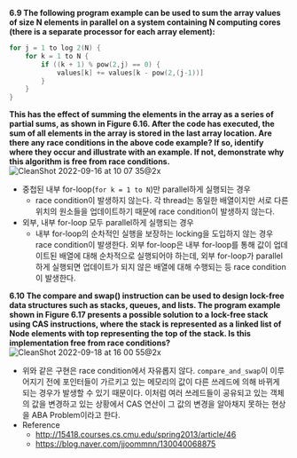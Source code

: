 **6.9 The following program example can be used to sum the array values of size N elements in parallel on a system containing N computing cores (there is a separate processor for each array element):**  
```C
for j = 1 to log 2(N) { 
    for k = 1 to N {
        if ((k + 1) % pow(2,j) == 0) {
            values[k] += values[k - pow(2,(j-1))]
        }
    }
}
```  
**This has the effect of summing the elements in the array as a series of partial sums, as shown in Figure 6.16. After the code has executed, the sum of all elements in the array is stored in the last array location. Are there any race conditions in the above code example? If so, identify where they occur and illustrate with an example. If not, demonstrate why this algorithm is free from race conditions.**  
![CleanShot 2022-09-16 at 10 07 35@2x](https://user-images.githubusercontent.com/46441723/190534877-63ded16c-d893-4cc0-899c-2c8010f90d8d.png)  

* 중첩된 내부 for-loop(`for k = 1 to N`)만 parallel하게 실행되는 경우  
    * race condition이 발생하지 않는다. 각 thread는 동일한 배열이지만 서로 다른 위치의 원소들을 업데이트하기 때문에 race condition이 발생하지 않는다.  
* 외부, 내부 for-loop 모두 parallel하게 실행되는 경우  
    * 내부 for-loop의 순차적인 실행을 보장하는 locking을 도입하지 않는 경우 race condition이 발생한다. 외부 for-loop은 내부 for-loop를 통해 값이 업데이트된 배열에 대해 순차적으로 실행되어야 하는데, 외부 for-loop가 parallel하게 실행되면 업데이트가 되지 않은 배열에 대해 수행되는 등 race condition이 발생한다.  

**6.10 The compare and swap() instruction can be used to design lock-free data structures such as stacks, queues, and lists. The program example shown in Figure 6.17 presents a possible solution to a lock-free stack using CAS instructions, where the stack is represented as a linked list of Node elements with top representing the top of the stack. Is this implementation free from race conditions?**  
![CleanShot 2022-09-18 at 16 00 55@2x](https://user-images.githubusercontent.com/46441723/190889900-0e576e23-9815-4636-a719-669a0722b729.png)   
* 위와 같은 구현은 race condition에서 자유롭지 않다. `compare_and_swap`이 이루어지기 전에 포인터들이 가르키고 있는 메모리의 값이 다른 쓰레드에 의해 바뀌게 되는 경우가 발생할 수 있기 때문이다. 이처럼 여러 쓰레드들이 공유되고 있는 객체의 값을 변경하고 있는 상황에서 CAS 연산이 그 값의 변경을 알아채지 못하는 현상을 ABA Problem이라고 한다.  
* Reference  
    * http://15418.courses.cs.cmu.edu/spring2013/article/46  
    * https://blog.naver.com/jjoommnn/130040068875  